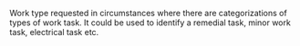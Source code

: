 Work type requested in circumstances where there are categorizations of types of work task. It could be used to identify a remedial task, minor work task, electrical task etc.
